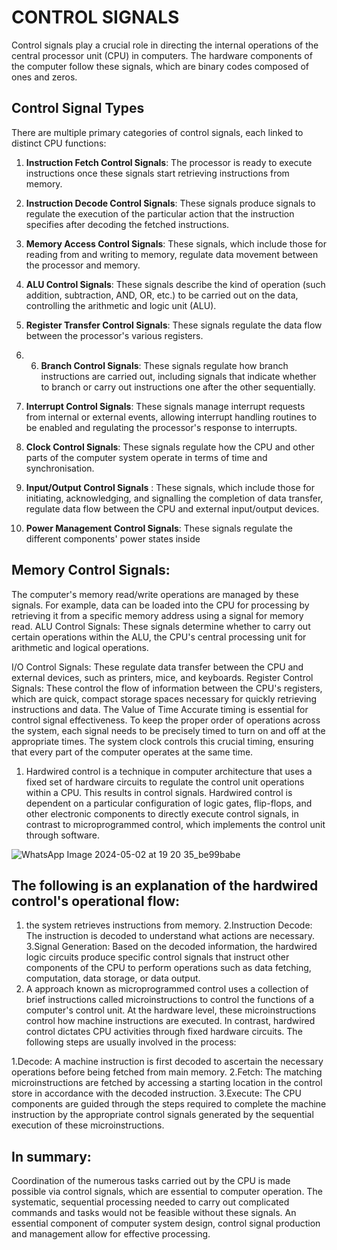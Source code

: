 # CONTROL SIGNALS
Control signals play a crucial role in directing the internal operations of the central processor unit (CPU) in computers. The hardware components of the computer follow these signals, which are binary codes composed of ones and zeros. 

## Control Signal Types 
There are multiple primary categories of control signals, each linked to distinct CPU functions: 
1. **Instruction Fetch Control Signals**: The processor is ready to execute instructions once these signals start retrieving instructions from memory.

2. **Instruction Decode Control Signals**: These signals produce signals to regulate the execution of the particular action that the instruction specifies after decoding the fetched instructions.

3. **Memory Access Control Signals**: These signals, which include those for reading from and writing to memory, regulate data movement between the processor and memory.

4. **ALU Control Signals**: These signals describe the kind of operation (such addition, subtraction, AND, OR, etc.) to be carried out on the data, controlling the arithmetic and logic unit (ALU).

5. **Register Transfer Control Signals**: These signals regulate the data flow between the processor's various registers.
6. 6. **Branch Control Signals**: These signals regulate how branch instructions are carried out, including signals that indicate whether to branch or carry out instructions one after the other sequentially.

7. **Interrupt Control Signals**: These signals manage interrupt requests from internal or external events, allowing interrupt handling routines to be enabled and regulating the processor's response to interrupts.

8. **Clock Control Signals**: These signals regulate how the CPU and other parts of the computer system operate in terms of time and synchronisation.

9. **Input/Output Control Signals** : These signals, which include those for initiating, acknowledging, and signalling the completion of data transfer, regulate data flow between the CPU and external input/output devices.

10. **Power Management Control Signals**: These signals regulate the different components' power states inside
## Memory Control Signals: 
The computer's memory read/write operations are managed by these signals. For example, data can be loaded into the CPU for processing by retrieving it from a specific memory address using a signal for memory read. 
ALU Control Signals: These signals determine whether to carry out certain operations within the ALU, the CPU's central processing unit for arithmetic and logical operations.

I/O Control Signals: These regulate data transfer between the CPU and external devices, such as printers, mice, and keyboards. 
Register Control Signals: These control the flow of information between the CPU's registers, which are quick, compact storage spaces necessary for quickly retrieving instructions and data. 
The Value of Time 
Accurate timing is essential for control signal effectiveness. To keep the proper order of operations across the system, each signal needs to be precisely timed to turn on and off at the appropriate times. The system clock controls this crucial timing, ensuring that every part of the computer operates at the same time. 
1. Hardwired control is a technique in computer architecture that uses a fixed set of hardware circuits to regulate the control unit operations within a CPU. This results in control signals. Hardwired control is dependent on a particular configuration of logic gates, flip-flops, and other electronic components to directly execute control signals, in contrast to microprogrammed control, which implements the control unit through software. 

![WhatsApp Image 2024-05-02 at 19 20 35_be99babe](https://github.com/Sreemannbalaji157/Co-article/assets/168350031/58547717-d8d2-4a53-a845-753acabad568)

## The following is an explanation of the hardwired control's operational flow: 

1. the system retrieves instructions from memory.
2.Instruction Decode: The instruction is decoded to understand what actions are necessary.
3.Signal Generation: Based on the decoded information, the hardwired logic circuits produce specific control signals that instruct other components of the CPU to perform operations such as data fetching, computation, data storage, or data output.
4. A approach known as microprogrammed control uses a collection of brief instructions called microinstructions to control the functions of a computer's control unit. At the hardware level, these microinstructions control how machine instructions are executed. In contrast, hardwired control dictates CPU activities through fixed hardware circuits. 
The following steps are usually involved in the process: 

1.Decode: A machine instruction is first decoded to ascertain the necessary operations before being fetched from main memory. 
2.Fetch: The matching microinstructions are fetched by accessing a starting location in the control store in accordance with the decoded instruction. 
3.Execute: The CPU components are guided through the steps required to complete the machine instruction by the appropriate control signals generated by the sequential execution of these microinstructions. 

## In summary: 

Coordination of the numerous tasks carried out by the CPU is made possible via control signals, which are essential to computer operation. The systematic, sequential processing needed to carry out complicated commands and tasks would not be feasible without these signals. An essential component of computer system design, control signal production and management allow for effective processing. 

